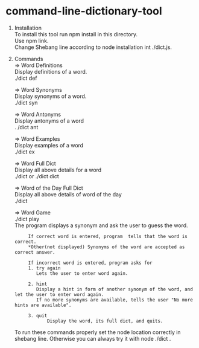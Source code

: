 # command-line-dictionary-tool

1. Installation <br/>
    To install this tool run npm install in this directory. <br/>
    Use npm link.<br/>
    Change Shebang line according to node installation int ./dict.js.<br/>
   
2. Commands <br/>
 	=> Word Definitions<br/>
	  Display definitions of a word. <br/>
	  ./dict def <word><br/>

	=> Word Synonyms<br/>
	  Display synonyms of a word. <br/>
	  ./dict syn <word><br/>
    
	=> Word Antonyms<br/>
	  Display antonyms of a word<br/>
	  . /dict ant <word><br/>

 	=> Word Examples<br/>
	  Display examples of a word<br/>
	  ./dict ex <word><br/>

 	=> Word Full Dict<br/>
	  Display all above details for a word<br/>
	  ./dict <word> or ./dict dict <word><br/>

	=> Word of the Day Full Dict<br/>
	  Display all above details of word of the day<br/>
	  ./dict <br/>

	=> Word Game<br/>
	  ./dict play<br/>
	  The program displays a synonym and ask the user to guess the word.<br/>

			If correct word is entered, program  tells that the word is correct.
			*Other(not displayed) Synonyms of the word are accepted as correct answer.
	  
    		If incorrect word is entered, program asks for
			1. try again
			   Lets the user to enter word again.

		  	2. hint
			   Display a hint in form of another synonym of the word, and let the user to enter word again.
			   If no more synonyms are available, tells the user "No more hints are available".
		
			3. quit
		           Display the word, its full dict, and quits.
   
   To run these commands properly set the node location correctly in shebang line. 
   Otherwise you can always try it with node ./dict <command> <word>.
   

